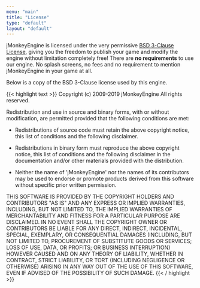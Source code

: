 ```yaml
---
menu: "main"
title: "License"
type: "default"
layout: "default"
---
```


jMonkeyEngine is licensed under the very permissive [BSD 3-Clause License](https://choosealicense.com/licenses/bsd-3-clause/), giving you the freedom to publish your game and modify the engine without limitation completely free! There are **no requirements** to use our engine. No splash screens, no fees and no requirement to mention jMonkeyEngine in your game at all.

Below is a copy of the BSD 3-Clause license used by this engine.

{{< highlight text >}}
Copyright (c) 2009-2019 jMonkeyEngine
All rights reserved.

Redistribution and use in source and binary forms, with or without
modification, are permitted provided that the following conditions are
met:

* Redistributions of source code must retain the above copyright
notice, this list of conditions and the following disclaimer.

* Redistributions in binary form must reproduce the above copyright
notice, this list of conditions and the following disclaimer in the
documentation and/or other materials provided with the distribution.

* Neither the name of 'jMonkeyEngine' nor the names of its contributors
may be used to endorse or promote products derived from this software
without specific prior written permission.

THIS SOFTWARE IS PROVIDED BY THE COPYRIGHT HOLDERS AND CONTRIBUTORS
"AS IS" AND ANY EXPRESS OR IMPLIED WARRANTIES, INCLUDING, BUT NOT LIMITED
TO, THE IMPLIED WARRANTIES OF MERCHANTABILITY AND FITNESS FOR A PARTICULAR
PURPOSE ARE DISCLAIMED. IN NO EVENT SHALL THE COPYRIGHT OWNER OR
CONTRIBUTORS BE LIABLE FOR ANY DIRECT, INDIRECT, INCIDENTAL, SPECIAL,
EXEMPLARY, OR CONSEQUENTIAL DAMAGES (INCLUDING, BUT NOT LIMITED TO,
PROCUREMENT OF SUBSTITUTE GOODS OR SERVICES; LOSS OF USE, DATA, OR
PROFITS; OR BUSINESS INTERRUPTION) HOWEVER CAUSED AND ON ANY THEORY OF
LIABILITY, WHETHER IN CONTRACT, STRICT LIABILITY, OR TORT (INCLUDING
NEGLIGENCE OR OTHERWISE) ARISING IN ANY WAY OUT OF THE USE OF THIS
SOFTWARE, EVEN IF ADVISED OF THE POSSIBILITY OF SUCH DAMAGE.
{{< / highlight >}}
